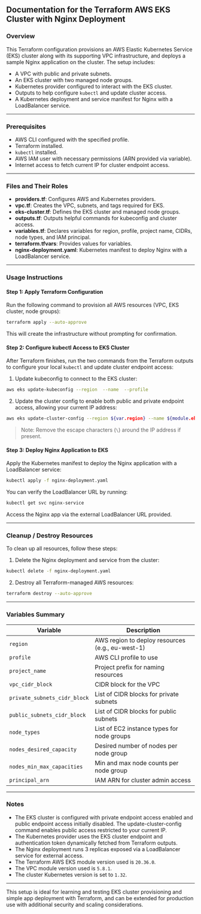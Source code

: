 ## Documentation for the Terraform AWS EKS Cluster with Nginx Deployment

### Overview
This Terraform configuration provisions an AWS Elastic Kubernetes Service (EKS) cluster along with its supporting VPC infrastructure, and deploys a sample Nginx application on the cluster. The setup includes:

- A VPC with public and private subnets.
- An EKS cluster with two managed node groups.
- Kubernetes provider configured to interact with the EKS cluster.
- Outputs to help configure `kubectl` and update cluster access.
- A Kubernetes deployment and service manifest for Nginx with a LoadBalancer service.

---

### Prerequisites
- AWS CLI configured with the specified profile.
- Terraform installed.
- `kubectl` installed.
- AWS IAM user with necessary permissions (ARN provided via variable).
- Internet access to fetch current IP for cluster endpoint access.

---

### Files and Their Roles
- **providers.tf**: Configures AWS and Kubernetes providers.
- **vpc.tf**: Creates the VPC, subnets, and tags required for EKS.
- **eks-cluster.tf**: Defines the EKS cluster and managed node groups.
- **outputs.tf**: Outputs helpful commands for kubeconfig and cluster access.
- **variables.tf**: Declares variables for region, profile, project name, CIDRs, node types, and IAM principal.
- **terraform.tfvars**: Provides values for variables.
- **nginx-deployment.yaml**: Kubernetes manifest to deploy Nginx with a LoadBalancer service.

---

### Usage Instructions

#### Step 1: Apply Terraform Configuration
Run the following command to provision all AWS resources (VPC, EKS cluster, node groups):

```bash
terraform apply --auto-approve
```

This will create the infrastructure without prompting for confirmation.

#### Step 2: Configure kubectl Access to EKS Cluster
After Terraform finishes, run the two commands from the Terraform outputs to configure your local `kubectl` and update cluster endpoint access:

1. Update kubeconfig to connect to the EKS cluster:

```bash
aws eks update-kubeconfig --region  --name  --profile 
```

2. Update the cluster config to enable both public and private endpoint access, allowing your current IP address:

```bash
aws eks update-cluster-config --region ${var.region} --name ${module.eks.cluster_name} --resources-vpc-config endpointPublicAccess=true,endpointPrivateAccess=true,publicAccessCidrs=["$(curl -s https://checkip.amazonaws.com)/32"]
```

> Note: Remove the escape characters (`\`) around the IP address if present.

#### Step 3: Deploy Nginx Application to EKS
Apply the Kubernetes manifest to deploy the Nginx application with a LoadBalancer service:

```bash
kubectl apply -f nginx-deployment.yaml
```

You can verify the LoadBalancer URL by running:

```bash
kubectl get svc nginx-service
```

Access the Nginx app via the external LoadBalancer URL provided.

---

### Cleanup / Destroy Resources

To clean up all resources, follow these steps:

1. Delete the Nginx deployment and service from the cluster:

```bash
kubectl delete -f nginx-deployment.yaml
```

2. Destroy all Terraform-managed AWS resources:

```bash
terraform destroy --auto-approve
```

---

### Variables Summary

| Variable                    | Description                                     |
|-----------------------------|------------------------------------------------|
| `region`                    | AWS region to deploy resources (e.g., eu-west-1) |
| `profile`                   | AWS CLI profile to use                          |
| `project_name`              | Project prefix for naming resources            |
| `vpc_cidr_block`            | CIDR block for the VPC                          |
| `private_subnets_cidr_block`| List of CIDR blocks for private subnets        |
| `public_subnets_cidr_block` | List of CIDR blocks for public subnets         |
| `node_types`                | List of EC2 instance types for node groups     |
| `nodes_desired_capacity`    | Desired number of nodes per node group          |
| `nodes_min_max_capacities`  | Min and max node counts per node group          |
| `principal_arn`             | IAM ARN for cluster admin access                |

---

### Notes

- The EKS cluster is configured with private endpoint access enabled and public endpoint access initially disabled. The update-cluster-config command enables public access restricted to your current IP.
- The Kubernetes provider uses the EKS cluster endpoint and authentication token dynamically fetched from Terraform outputs.
- The Nginx deployment runs 3 replicas exposed via a LoadBalancer service for external access.
- The Terraform AWS EKS module version used is `20.36.0`.
- The VPC module version used is `5.8.1`.
- The cluster Kubernetes version is set to `1.32`.

---

This setup is ideal for learning and testing EKS cluster provisioning and simple app deployment with Terraform, and can be extended for production use with additional security and scaling considerations.
